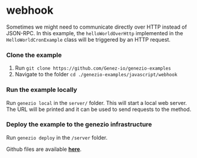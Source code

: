 # webhook

Sometimes we might need to communicate directly over HTTP instead of JSON-RPC. In this example, the `helloWorldOverHttp` implemented in the `HelloWorldCronExample` class will be triggered by an HTTP request.

### Clone the example

1. Run `git clone https://github.com/Genez-io/genezio-examples`
2. Navigate to the folder `cd ./genezio-examples/javascript/webhook`

### Run the example locally

Run `genezio local` in the `server/` folder. This will start a local web server. The URL will be printed and it can be used to send requests to the method.

### Deploy the example to the genezio infrastructure

Run `genezio deploy` in the `/server` folder.



Github files are available [**here**](https://github.com/Genez-io/genezio-examples/tree/master/javascript/webhook).
